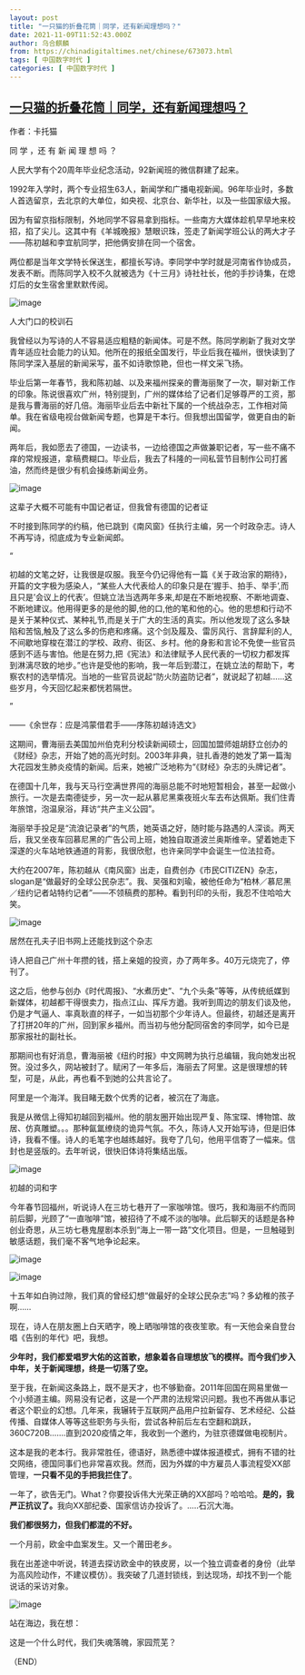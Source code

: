 ```yaml
---
layout: post
title: "一只猫的折叠花筒｜同学，还有新闻理想吗？"
date: 2021-11-09T11:52:43.000Z
author: 乌合麒麟
from: https://chinadigitaltimes.net/chinese/673073.html
tags: [ 中国数字时代 ]
categories: [ 中国数字时代 ]
---
```

<!--1636458763000-->
[一只猫的折叠花筒｜同学，还有新闻理想吗？](https://chinadigitaltimes.net/chinese/673073.html)
------

<div>
<p>作者：卡托猫</p><p>同 学 ，还 有 新 闻 理 想 吗 ？</p><p>人民大学有个20周年毕业纪念活动，92新闻班的微信群建了起来。</p><p>1992年入学时，两个专业招生63人，新闻学和广播电视新闻。96年毕业时，多数人首选留京，去北京的大单位，如央视、北京台、新华社，以及一些国家级大报。</p><p>因为有留京指标限制，外地同学不容易拿到指标。一些南方大媒体趁机早早地来校招，掐了尖儿。这其中有《羊城晚报》慧眼识珠，签走了新闻学班公认的两大才子——陈初越和李宜航同学，把他俩安排在同一个宿舍。</p><p>两位都是当年文学特长保送生，都擅长写诗。李同学中学时就是河南省作协成员，发表不断。而陈同学入校不久就被选为《十三月》诗社社长，他的手抄诗集，在熄灯后的女生宿舍里默默传阅。</p><p><img src="https://chinadigitaltimes.net/chinese/files/2021/11/post-673073-618a581a01d76." alt="image" /></p><div class="ts">  人大门口的校训石</div><p>我曾经以为写诗的人不容易适应粗糙的新闻体。可是不然。陈同学刷新了我对文学青年适应社会能力的认知。他所在的报纸全国发行，毕业后我在福州，很快读到了陈同学深入基层的新闻采写，虽不如诗歌惊艳，但也一样文采飞扬。</p><p>毕业后第一年春节，我和陈初越、以及来福州探亲的曹海丽聚了一次，聊对新工作的印象。陈说很喜欢广州，特别提到，广州的媒体给了记者们足够尊严的工资，那是我与曹海丽的好几倍。海丽毕业后去中新社下属的一个统战杂志，工作相对简单。我在省级电视台做新闻专题，也算是干本行。但我想出国留学，做更自由的新闻。</p><p>两年后，我如愿去了德国，一边读书，一边给德国之声做兼职记者，写一些不痛不痒的常规报道，拿稿费糊口。毕业后，我去了科隆的一间私营节目制作公司打酱油，然而终是很少有机会操练新闻业务。</p><p><img src="https://chinadigitaltimes.net/chinese/files/2021/11/post-673073-618a581a0c409.png" alt="image" /></p><div class="ts">这辈子大概不可能有中国记者证，但我曾有德国的记者证  </div><p>不时接到陈同学的约稿，他已跳到《南风窗》任执行主编，另一个时政杂志。诗人不再写诗，彻底成为专业新闻郎。</p><p>“</p><p>初越的文笔之好，让我很是叹服。我至今仍记得他有一篇《关于政治家的期待》，开篇的文字极为感染人，“某些人大代表给人的印象只是在’握手、拍手、举手’,而且只是’会议上的代表’。但姚立法当选两年多来,却是在不断地视察、不断地调查、不断地建议。他用得更多的是他的脚,他的口,他的笔和他的心。他的思想和行动不是关于某种仪式、某种礼节,而是关于广大的生活的真实。所以他发现了这么多缺陷和苦恼,触及了这么多的伤疤和疼痛。这个剑及履及、雷厉风行、言辞犀利的人,不间歇地穿梭在潜江的学校、政府、街区、乡村。他的身影和言论不免使一些官员感到不适与害怕。他是在努力,把《宪法》和法律赋予人民代表的一切权力都发挥到淋漓尽致的地步。”也许是受他的影响，我一年后到潜江，在姚立法的帮助下，考察农村的选举情况。当地的一些官员说起“防火防盗防记者”，就说起了初越……这些岁月，今天回忆起来都恍若隔世。</p><p>”</p><p>——《余世存：应是鸿蒙借君手——序陈初越诗选文》</p><p>这期间，曹海丽去美国加州伯克利分校读新闻硕士，回国加盟师姐胡舒立创办的《财经》杂志，开始了她的高光时刻。2003年非典，驻扎香港的她发了第一篇淘大花园发生肺炎疫情的新闻。后来，她被广泛地称为“《财经》杂志的头牌记者”。</p><p>在德国十几年，我与天马行空满世界闯的海丽总能不时地短暂相会，甚至一起做小旅行。一次是去南德徒步，另一次一起从慕尼黑乘夜班火车去布达佩斯。我们住青年旅馆，泡温泉浴，拜访“共产主义公园”。</p><p>海丽举手投足是“流浪记录者”的气质，她英语之好，随时能与路遇的人深谈。两天后，我又坐夜车回慕尼黑的广告公司上班，她独自取道波兰奥斯维辛。望着她走下深遂的火车站地铁通道的背影，我很欣慰，也许亲同学中会诞生一位法拉奇。</p><p>大约在2007年，陈初越从《南风窗》出走，自费创办《市民CITIZEN》杂志，slogan是“做最好的全球公民杂志”。我、吴强和刘瑜，被他任命为“柏林／慕尼黑／纽约记者站特约记者”——不领稿费的那种。看到刊印的头衔，我忍不住哈哈大笑。</p><p><img src="https://chinadigitaltimes.net/chinese/files/2021/11/post-673073-618a581a19f31.png" alt="image" /></p><div class="ts">居然在孔夫子旧书网上还能找到这个杂志  </div><p>诗人把自己广州十年攒的钱，搭上亲姐的投资，办了两年多。40万元烧完了，停刊了。</p><p>这之后，他参与创办《时代周报》、“水煮历史”、“九个头条”等等，从传统纸媒到新媒体，初越都干得很卖力，指点江山、挥斥方遒。我听到周边的朋友们谈及他，仍是才气逼人、率真耿直的样子，一如当初那个少年诗人。但最终，初越还是离开了打拼20年的广州，回到家乡福州。而当初与他分配同宿舍的李同学，如今已是那家报社的副社长。</p><p>那期间也有好消息，曹海丽被《纽约时报》中文网聘为执行总编辑，我向她发出祝贺。没过多久，网站被封了。赋闲了一年多后，海丽去了阿里。这是很理想的转型，可是，从此，再也看不到她的公共言论了。</p><p>阿里是一个海洋。我目睹无数个优秀的记者，被沉在了海底。</p><p>我是从微信上得知初越回到福州。他的朋友圈开始出现严复、陈宝琛、博物馆、故居、仿真雕塑。。。那种氤氲缭绕的诡异气氛。不久，陈诗人又开始写诗，但是旧体诗，我看不懂。诗人的毛笔字也越练越好。我夸了几句，他用平信寄了一幅来。信封也是竖版的。去年听说，很快旧体诗将集结出版。</p><p><img src="https://chinadigitaltimes.net/chinese/files/2021/11/post-673073-618a581a3d87d.png" alt="image" /></p><div class="ts">初越的词和字  </div><p>今年春节回福州，听说诗人在三坊七巷开了一家咖啡馆。很巧，我和海丽不约而同前后脚，光顾了“一直咖啡”馆，被招待了不咸不淡的咖啡。此后聊天的话题是各种创业奇思，从三坊七巷鬼屋剧本杀到“海上一带一路”文化项目。但是，一旦触碰到敏感话题，我们毫不客气地争论起来。</p><p><img src="https://chinadigitaltimes.net/chinese/files/2021/11/post-673073-618a581a55c82.png" alt="image" /></p><p><img src="https://chinadigitaltimes.net/chinese/files/2021/11/post-673073-618a581a60c13." alt="image" /></p><p>十五年如白驹过隙，我们真的曾经幻想“做最好的全球公民杂志”吗？多幼稚的孩子啊&#8230;&#8230;</p><p>现在，诗人在朋友圈上白天晒字，晚上晒咖啡馆的夜夜笙歌。有一天他会亲自登台唱《告别的年代》吧，我想。</p><p><strong>少年时，我们都爱唱罗大佑的这首歌，想象着各自理想放飞的模样。而今我们步入中年，关于新闻理想，终是一切落了空。</strong></p><p>至于我，在新闻这条路上，既不是天才，也不够勤奋。2011年回国在网易里做一个小频道主编。网易没有记者，这是一个严肃的法规常识问题。我也不再做从事记者这个职业的幻想。几年来，我辗转于互联网产品用户拉新留存、艺术经纪、公益传播、自媒体人等等这些职务与头衔，尝试各种前后左右空翻和跳跃，360C720B&#8230;&#8230;.直到2020疫情之年，我收到一个邀约，为驻京德媒做电视制片。</p><p>这本是我的老本行。我非常胜任，德语好，熟悉德中媒体报道模式，拥有不错的社交网络，德国同事们也非常喜欢我。然而，因为外媒的中方雇员人事流程受XX部管理，<strong>一只看不见的手把我拦住了</strong>。</p><p>一年了，欲告无门。What？你要投诉伟大光荣正确的XX部吗？哈哈哈。<strong>是的，我严正抗议了。</strong>我向XX部纪委、国家信访办投诉了。&#8230;..石沉大海。</p><p><strong>我们都很努力，但我们都混的不好。</strong></p><p>一个月前，欧金中血案发生。又一个莆田老乡。</p><p>我在出差途中听说，转道去探访欧金中的铁皮房，以一个独立调查者的身份（此举为高风险动作，不建议模仿）。我突破了几道封锁线，到达现场，却找不到一个能说话的采访对象。</p><p><img src="https://chinadigitaltimes.net/chinese/files/2021/11/post-673073-618a581a72200.png" alt="image" /></p><p>站在海边，我在想：</p><p>这是一个什么时代，我们失魂落魄，家园荒芜？</p><p>（END）</p>
</div>

